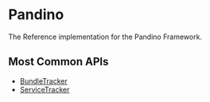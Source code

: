 # Pandino

The Reference implementation for the Pandino Framework.

## Most Common APIs

- [BundleTracker](./src/lib/tracker/bundle-tracker.ts)
- [ServiceTracker](./src/lib/tracker/service-tracker.ts)
